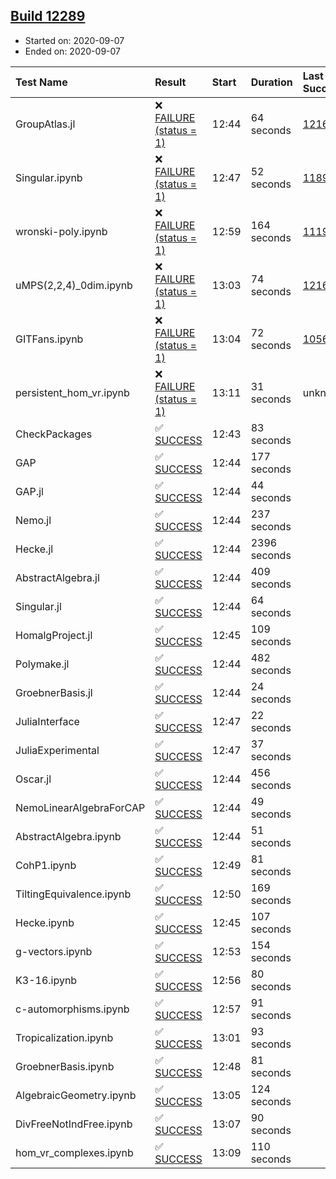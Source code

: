 ## [Build 12289](https://oscarci.mathematik.uni-kl.de/job/oscar/12289/)

* Started on: 2020-09-07
* Ended on: 2020-09-07

| Test Name    | Result | Start | Duration | Last Success | First Failure |
|:-------------|:-------|:------|:---------|:-------------|:--------------|
| GroupAtlas.jl | ❌ [FAILURE (status = 1)](https://oscarci.mathematik.uni-kl.de/job/oscar/12289/artifact/logs/build-12289/GroupAtlas.jl.log) | 12:44 | 64 seconds | [12167](https://oscarci.mathematik.uni-kl.de/job/oscar/12167/) | [12168](https://oscarci.mathematik.uni-kl.de/job/oscar/12168/) |
| Singular.ipynb | ❌ [FAILURE (status = 1)](https://oscarci.mathematik.uni-kl.de/job/oscar/12289/artifact/logs/build-12289/Singular.ipynb.log) | 12:47 | 52 seconds | [11893](https://oscarci.mathematik.uni-kl.de/job/oscar/11893/) | [11894](https://oscarci.mathematik.uni-kl.de/job/oscar/11894/) |
| wronski-poly.ipynb | ❌ [FAILURE (status = 1)](https://oscarci.mathematik.uni-kl.de/job/oscar/12289/artifact/logs/build-12289/wronski-poly.ipynb.log) | 12:59 | 164 seconds | [11192](https://oscarci.mathematik.uni-kl.de/job/oscar/11192/) | [11193](https://oscarci.mathematik.uni-kl.de/job/oscar/11193/) |
| uMPS(2,2,4)_0dim.ipynb | ❌ [FAILURE (status = 1)](https://oscarci.mathematik.uni-kl.de/job/oscar/12289/artifact/logs/build-12289/uMPS-2-2-4-_0dim.ipynb.log) | 13:03 | 74 seconds | [12167](https://oscarci.mathematik.uni-kl.de/job/oscar/12167/) | [12168](https://oscarci.mathematik.uni-kl.de/job/oscar/12168/) |
| GITFans.ipynb | ❌ [FAILURE (status = 1)](https://oscarci.mathematik.uni-kl.de/job/oscar/12289/artifact/logs/build-12289/GITFans.ipynb.log) | 13:04 | 72 seconds | [10566](https://oscarci.mathematik.uni-kl.de/job/oscar/10566/) | [10567](https://oscarci.mathematik.uni-kl.de/job/oscar/10567/) |
| persistent_hom_vr.ipynb | ❌ [FAILURE (status = 1)](https://oscarci.mathematik.uni-kl.de/job/oscar/12289/artifact/logs/build-12289/persistent_hom_vr.ipynb.log) | 13:11 | 31 seconds | unknown | unknown |
| CheckPackages | ✅ [SUCCESS](https://oscarci.mathematik.uni-kl.de/job/oscar/12289/artifact/logs/build-12289/CheckPackages.log) | 12:43 | 83 seconds |  |  |
| GAP | ✅ [SUCCESS](https://oscarci.mathematik.uni-kl.de/job/oscar/12289/artifact/logs/build-12289/GAP.log) | 12:44 | 177 seconds |  |  |
| GAP.jl | ✅ [SUCCESS](https://oscarci.mathematik.uni-kl.de/job/oscar/12289/artifact/logs/build-12289/GAP.jl.log) | 12:44 | 44 seconds |  |  |
| Nemo.jl | ✅ [SUCCESS](https://oscarci.mathematik.uni-kl.de/job/oscar/12289/artifact/logs/build-12289/Nemo.jl.log) | 12:44 | 237 seconds |  |  |
| Hecke.jl | ✅ [SUCCESS](https://oscarci.mathematik.uni-kl.de/job/oscar/12289/artifact/logs/build-12289/Hecke.jl.log) | 12:44 | 2396 seconds |  |  |
| AbstractAlgebra.jl | ✅ [SUCCESS](https://oscarci.mathematik.uni-kl.de/job/oscar/12289/artifact/logs/build-12289/AbstractAlgebra.jl.log) | 12:44 | 409 seconds |  |  |
| Singular.jl | ✅ [SUCCESS](https://oscarci.mathematik.uni-kl.de/job/oscar/12289/artifact/logs/build-12289/Singular.jl.log) | 12:44 | 64 seconds |  |  |
| HomalgProject.jl | ✅ [SUCCESS](https://oscarci.mathematik.uni-kl.de/job/oscar/12289/artifact/logs/build-12289/HomalgProject.jl.log) | 12:45 | 109 seconds |  |  |
| Polymake.jl | ✅ [SUCCESS](https://oscarci.mathematik.uni-kl.de/job/oscar/12289/artifact/logs/build-12289/Polymake.jl.log) | 12:44 | 482 seconds |  |  |
| GroebnerBasis.jl | ✅ [SUCCESS](https://oscarci.mathematik.uni-kl.de/job/oscar/12289/artifact/logs/build-12289/GroebnerBasis.jl.log) | 12:44 | 24 seconds |  |  |
| JuliaInterface | ✅ [SUCCESS](https://oscarci.mathematik.uni-kl.de/job/oscar/12289/artifact/logs/build-12289/JuliaInterface.log) | 12:47 | 22 seconds |  |  |
| JuliaExperimental | ✅ [SUCCESS](https://oscarci.mathematik.uni-kl.de/job/oscar/12289/artifact/logs/build-12289/JuliaExperimental.log) | 12:47 | 37 seconds |  |  |
| Oscar.jl | ✅ [SUCCESS](https://oscarci.mathematik.uni-kl.de/job/oscar/12289/artifact/logs/build-12289/Oscar.jl.log) | 12:44 | 456 seconds |  |  |
| NemoLinearAlgebraForCAP | ✅ [SUCCESS](https://oscarci.mathematik.uni-kl.de/job/oscar/12289/artifact/logs/build-12289/NemoLinearAlgebraForCAP.log) | 12:44 | 49 seconds |  |  |
| AbstractAlgebra.ipynb | ✅ [SUCCESS](https://oscarci.mathematik.uni-kl.de/job/oscar/12289/artifact/logs/build-12289/AbstractAlgebra.ipynb.log) | 12:44 | 51 seconds |  |  |
| CohP1.ipynb | ✅ [SUCCESS](https://oscarci.mathematik.uni-kl.de/job/oscar/12289/artifact/logs/build-12289/CohP1.ipynb.log) | 12:49 | 81 seconds |  |  |
| TiltingEquivalence.ipynb | ✅ [SUCCESS](https://oscarci.mathematik.uni-kl.de/job/oscar/12289/artifact/logs/build-12289/TiltingEquivalence.ipynb.log) | 12:50 | 169 seconds |  |  |
| Hecke.ipynb | ✅ [SUCCESS](https://oscarci.mathematik.uni-kl.de/job/oscar/12289/artifact/logs/build-12289/Hecke.ipynb.log) | 12:45 | 107 seconds |  |  |
| g-vectors.ipynb | ✅ [SUCCESS](https://oscarci.mathematik.uni-kl.de/job/oscar/12289/artifact/logs/build-12289/g-vectors.ipynb.log) | 12:53 | 154 seconds |  |  |
| K3-16.ipynb | ✅ [SUCCESS](https://oscarci.mathematik.uni-kl.de/job/oscar/12289/artifact/logs/build-12289/K3-16.ipynb.log) | 12:56 | 80 seconds |  |  |
| c-automorphisms.ipynb | ✅ [SUCCESS](https://oscarci.mathematik.uni-kl.de/job/oscar/12289/artifact/logs/build-12289/c-automorphisms.ipynb.log) | 12:57 | 91 seconds |  |  |
| Tropicalization.ipynb | ✅ [SUCCESS](https://oscarci.mathematik.uni-kl.de/job/oscar/12289/artifact/logs/build-12289/Tropicalization.ipynb.log) | 13:01 | 93 seconds |  |  |
| GroebnerBasis.ipynb | ✅ [SUCCESS](https://oscarci.mathematik.uni-kl.de/job/oscar/12289/artifact/logs/build-12289/GroebnerBasis.ipynb.log) | 12:48 | 81 seconds |  |  |
| AlgebraicGeometry.ipynb | ✅ [SUCCESS](https://oscarci.mathematik.uni-kl.de/job/oscar/12289/artifact/logs/build-12289/AlgebraicGeometry.ipynb.log) | 13:05 | 124 seconds |  |  |
| DivFreeNotIndFree.ipynb | ✅ [SUCCESS](https://oscarci.mathematik.uni-kl.de/job/oscar/12289/artifact/logs/build-12289/DivFreeNotIndFree.ipynb.log) | 13:07 | 90 seconds |  |  |
| hom_vr_complexes.ipynb | ✅ [SUCCESS](https://oscarci.mathematik.uni-kl.de/job/oscar/12289/artifact/logs/build-12289/hom_vr_complexes.ipynb.log) | 13:09 | 110 seconds |  |  |
